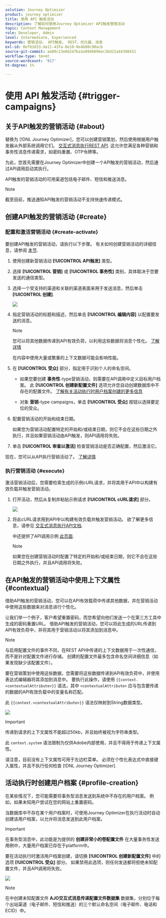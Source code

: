 ```yaml
---
solution: Journey Optimizer
product: journey optimizer
title: 使用 API 触发活动
description: 了解如何使用Journey Optimizer API触发营销活动
topic: Content Management
role: Developer, Admin
level: Intermediate, Experienced
keywords: 营销活动， API触发， REST，优化器，消息
exl-id: 0ef03d33-da11-43fa-8e10-8e4b80c90acb
source-git-commit: ae00c13e66247ba1e894609bec2bd21a44398431
workflow-type: tm+mt
source-wordcount: '917'
ht-degree: 1%

---
```


# 使用 API 触发活动 {#trigger-campaigns}

## 关于API触发的营销活动 {#about}

替换为 [!DNL Journey Optimizer]，您可以创建营销策划，然后使用根据用户触发器从外部系统调用它们。 [交互式消息执行REST API](https://developer.adobe.com/journey-optimizer-apis/references/messaging/#tag/execution). 这允许您满足各种营销和事务性消息传递需求，如密码重置、OTP令牌等。

为此，您首先需要在Journey Optimizer中创建一个API触发的营销活动，然后通过API调用启动其执行。

API触发的营销活动的可用渠道包括电子邮件、短信和推送消息。

>[!NOTE]
>
>截至目前，推送通知API触发的营销活动不支持快速传递模式。

## 创建API触发的营销活动 {#create}

### 配置和激活营销活动 {#create-activate}

要创建API触发的营销活动，请执行以下步骤。 有关如何创建营销活动的详细信息，请参阅 [本节](create-campaign.md).

1. 使用创建新营销活动 **[!UICONTROL API触发]** 类型。

1. 选择 **[!UICONTROL 营销]** 或 **[!UICONTROL 事务性]** 类别，具体取决于您要发送的通信类型。

1. 选择一个受支持的渠道和关联的渠道表面来用于发送消息，然后单击 **[!UICONTROL 创建]**.

   ![](assets/api-triggered-type.png)

1. 指定营销活动的标题和描述，然后单击 **[!UICONTROL 编辑内容]** 以配置要发送的消息。

   >[!NOTE]
   >
   >您可以将其他数据传递到API有效负荷，以利用这些数据将消息个性化。 [了解详情](#contextual)
   >
   >在内容中使用大量或繁重的上下文数据可能会影响性能。

1. 在 **[!UICONTROL 受众]** 部分，指定用于识别个人的命名空间。

   * 如果您要创建 **事务性**-type营销活动，则需要在API调用中定义目标用户档案。 此 **[!UICONTROL 创建新配置文件]** 选项允许您自动创建数据库中不存在的配置文件。 [了解有关活动执行时用户档案创建的更多信息](#profile-creation)

   * 对象 **营销**-type campaigns，单击 **[!UICONTROL 受众]** 按钮以选择要定位的受众。

1. 配置营销活动的开始和结束日期。

   如果您为营销活动配置特定的开始和/或结束日期，则它不会在这些日期之外执行，并且如果营销活动由API触发，则API调用将失败。

1. 单击 **[!UICONTROL 审查以激活]** 检查营销活动是否正确配置，然后激活它。

现在，您可以从API执行营销活动了。 [了解详情](#execute)

### 执行营销活动 {#execute}

激活营销活动后，您需要检索生成的示例cURL请求，并将其用于API中以构建有效负载并触发营销活动。

1. 打开活动，然后从复制并粘贴示例请求 **[!UICONTROL cURL请求]** 部分。

   ![](assets/api-triggered-curl.png)

1. 将此cURL请求用到API中以构建有效负载并触发营销活动。 欲了解更多信息，请参见 [交互式消息执行API文档](https://developer.adobe.com/journey-optimizer-apis/references/messaging/#tag/execution).


   中还提供了API调用示例 [此页面](https://developer.adobe.com/journey-optimizer-apis/references/messaging-samples/).

   >[!NOTE]
   >
   >如果您在创建营销活动时配置了特定的开始和/或结束日期，则它不会在这些日期之外执行，并且API调用将失败。

## 在API触发的营销活动中使用上下文属性 {#contextual}

借助API触发的营销活动，您可以在API有效载荷中传递其他数据，并在营销活动中使用这些数据来对消息进行个性化。

让我们举一个例子，客户希望重置密码，而您希望向他们发送一个在第三方工具中生成的密码重置URL。 借助API触发的营销活动，您可以将此生成的URL传递到API有效负荷中，并将其用于营销活动以将其添加到消息中。

>[!NOTE]
>
>与启用配置文件的事件不同，在REST API中传递的上下文数据用于一次性通信，而不是针对配置文件进行存储。 创建的配置文件最多包含命名空间详细信息（如果发现缺少该配置文件）。

要在营销策划中使用这些数据，您需要将这些数据传递到API有效负荷中，并使用表达式编辑器将其添加到消息中。 要执行此操作，请使用 `{{context.<contextualAttribute>}}` 语法，其中 `<contextualAttribute>` 应与包含要传递的数据的API有效负载中的变量名称匹配。

此 `{{context.<contextualAttribute>}}` 语法仅映射到String数据类型。

![](assets/api-triggered-context.png)


>[!IMPORTANT]
>
>传递到请求的上下文属性不能超过50kb，并且始终被视为字符串类型。
>
>此 `context.system` 语法限制为仅供Adobe内部使用，并且不得用于传递上下文属性。

请注意，目前没有上下文属性可用于左边栏菜单。 必须在个性化表达式中直接键入属性，并且不执行任何检查 [!DNL Journey Optimizer].

## 活动执行时创建用户档案 {#profile-creation}

在某些情况下，您可能需要将事务型消息发送到系统中不存在的用户档案。 例如，如果未知用户尝试在您的网站上重置密码。

当数据库中不存在某个用户档案时，可使用Journey Optimizer在执行活动时自动创建该用户档案，以允许将消息发送到此用户档案。

>[!IMPORTANT]
>
>在事务型消息中，此功能是为提供的 **创建非常小的卷配置文件** 在大量事务性发送用例中，大量用户档案已存在于platform中。

要在活动执行时激活用户档案创建，请切换 **[!UICONTROL 创建新配置文件]** 中的选项 **[!UICONTROL 受众]** 部分。 如果禁用此选项，则任何发送都将拒绝未知配置文件，并且API调用将失败。

![](assets/api-triggered-create-profile.png)

>[!NOTE]
>
>在中创建未知配置文件 **AJO交互式消息传递配置文件数据集** 数据集，分别位于每个出站渠道（电子邮件、短信和推送）的三个默认命名空间（电子邮件、电话和ECID）中。
